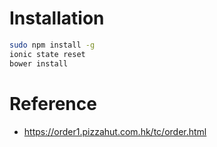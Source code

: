 # Installation
```bash
sudo npm install -g
ionic state reset
bower install
```

# Reference
* https://order1.pizzahut.com.hk/tc/order.html